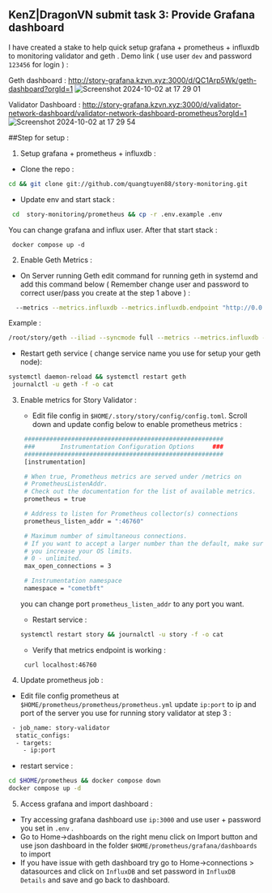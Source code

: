 ## KenZ|DragonVN submit task 3: Provide Grafana dashboard

I have created a stake to help quick setup grafana + prometheus + influxdb to monitoring validator and geth .
Demo link ( use user `dev` and password `123456` for login ) : 

Geth dashboard : http://story-grafana.kzvn.xyz:3000/d/QC1Arp5Wk/geth-dashboard?orgId=1
![Screenshot 2024-10-02 at 17 29 01](https://github.com/user-attachments/assets/4c34a8ba-e0f2-4caf-b3c7-472d05ebcd0d)

Validator Dashboard : http://story-grafana.kzvn.xyz:3000/d/validator-network-dashboard/validator-network-dashboard-prometheus?orgId=1
![Screenshot 2024-10-02 at 17 29 54](https://github.com/user-attachments/assets/9eacb18c-ce33-42dc-ba05-5647fdbfec22)

##Step for setup : 


1. Setup grafana + prometheus + influxdb : 
 - Clone the repo : 
  ```bash
  cd && git clone git://github.com/quangtuyen88/story-monitoring.git
  ```
- Update env and start stack : 
 ```bash
  cd  story-monitoring/prometheus && cp -r .env.example .env
  ```
 You can change grafana and influx user. After that start stack :
 ```
  docker compose up -d
 ```

2. Enable Geth Metrics : 
 - On Server running Geth edit command for running geth in systemd and add this command below ( Remember change user and password to correct user/pass you create at the step 1 above ) : 
  ```bash
    --metrics --metrics.influxdb --metrics.influxdb.endpoint "http://0.0.0.0:8086" --metrics.influxdb.username "geth" --metrics.influxdb.password "your_password"
  ```
  Example : 
  ```bash
  /root/story/geth --iliad --syncmode full --metrics --metrics.influxdb --metrics.influxdb.endpoint "http://127.0.0.1:8086" --metrics.influxdb.username "geth" --metrics.influxdb.password "nimda321"
  ```
  - Restart geth service ( change service name you use for setup your geth node): 
  ```bash
  systemctl daemon-reload && systemctl restart geth
   journalctl -u geth -f -o cat
  ```
3. Enable metrics for Story Validator :  
   -  Edit file config in `$HOME/.story/story/config/config.toml`. Scroll down and update config below to enable prometheus metrics : 
   ```bash
    #######################################################
    ###       Instrumentation Configuration Options     ###
    #######################################################
    [instrumentation]

    # When true, Prometheus metrics are served under /metrics on
    # PrometheusListenAddr.
    # Check out the documentation for the list of available metrics.
    prometheus = true

    # Address to listen for Prometheus collector(s) connections
    prometheus_listen_addr = ":46760"

    # Maximum number of simultaneous connections.
    # If you want to accept a larger number than the default, make sure
    # you increase your OS limits.
    # 0 - unlimited.
    max_open_connections = 3

    # Instrumentation namespace
    namespace = "cometbft"
    ```
    you can change port `prometheus_listen_addr` to any port you want.

   - Restart service : 
    ```bash
    systemctl restart story && journalctl -u story -f -o cat
    ```
   - Verify that metrics endpoint is working : 
   ```
    curl localhost:46760
   ```
4. Update prometheus job : 
  - Edit file config prometheus at `$HOME/prometheus/prometheus/prometheus.yml` update `ip:port` to ip and port of the server you use for running story validator at step 3 :
  ```bash
   - job_name: story-validator
    static_configs:
    - targets:
      - ip:port
  ```
  - restart service : 
  ```bash
  cd $HOME/prometheus && docker compose down 
  docker compose up -d
  ```

5. Access grafana and import dashboard : 
 - Try accessing grafana dashboard use `ip:3000` and use user + password you set in `.env` .
 - Go to Home->dashboards on the right menu click on Import button and use json dashboard in the folder  `$HOME/prometheus/grafana/dashboards` to import
 - If you have issue with geth dashboard try go to Home->connections > datasources and click on `InfluxDB` and set password in `InfluxDB Details` and save and go back to dashboard.






